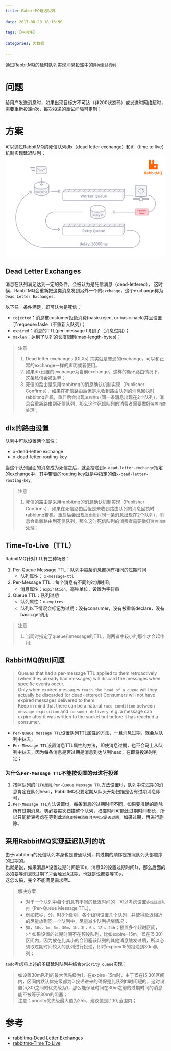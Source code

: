 ```yaml
---
title: RabbitMQ延迟队列

date: 2017-08-20 18:16:50

tags: [中间件]

categories: 大数据

---
```

通过RabbitMQ的延时队列实现消息投递中的`异常重试机制`

<!-- more --> 
# 问题
给用户发送消息时，如果出现目标方不可达（非200状态码）或发送时网络超时，需要重新投递n次，每次投递的重试间隔可定制；

# 方案
可以通过RabbitMQ的死信队列dlx（dead letter exchange）和ttl（time to live）机制实现延迟队列；
![rabbit延时队列](https://raw.githubusercontent.com/geosmart/geosmart.io/master/blog/img/延时队列.png)
## Dead Letter Exchanges
消息在队列满足达到一定的条件，会被认为是死信消息（dead-lettered），
这时候，RabbitMQ会重新把这类消息发到另外一个的`exchange`，这个exchange称为`Dead Letter Exchanges`.

以下任一条件满足，即可认为是死信：
* `rejected`：消息被customer拒绝消费(basic.reject or basic.nack)并且设置了requeue=fasle（不重新入队列）；
* `expired`：消息的TTL(per-message ttl)到了（消息过期）；
* `maxlen`：达到了队列的长度限制(max-length-bytes)；

>注意
>1. Dead letter exchanges (DLXs) 其实就是普通的exchange，可以和正常的exchange一样的声明或者使用。
>2. 如果dlx设置的exchange为当前exchange，这样的循环路由情况下，这条私信会被丢弃；
>3. 死信的路由是采用rabbitmq的消息确认机制实现（Publisher Confirms），如果在死信路由后但是未收到路由队列的消息回执时rabbitmq宕机，重启后会出现`消息重复`(同一条消息出现在2个队列)，消息会重新路由到死信队列，那么这时死信队列的消费者需要做好`幂等消费`处理；

## dlx的路由设置
队列中可以设置两个属性：
* x-dead-letter-exchange
* x-dead-letter-routing-key

当这个队列里面的消息成为死信之后，就会投递到`x-dead-letter-exchange`指定的exchange中，其中带着的routing key就是中指定的值`x-dead-letter-routing-key`。

>注意
>1. 死信的路由是采用rabbitmq的消息确认机制实现（Publisher Confirms），如果在死信路由后但是未收到路由队列的消息回执时rabbitmq宕机，重启后会出现`消息重复`(同一条消息出现在2个队列)，消息会重新路由到死信队列，那么这时死信队列的消费者需要做好`幂等消费`处理；

## Time-To-Live（TTL）
RabbitMQ针对TTL有三种场景：
1. Per-Queue Message TTL：队列中每条消息都拥有相同的过期时间
    * 队列属性： `x-message-ttl `
2. Per-Message TTL：每个消息有不同的过期时间;
    * 消息属性：`expiration`，毫秒单位，设置为字符串
3. Queue TTL：队列过期
    * 队列属性：` x-expires `
    * 队列以下情况会标记为过期：没有consumer，没有被重新declare，没有basic.get调用

>注意 
>1. 当同时指定了queue和message的TTL，则两者中较小的那个才会起作用;

## RabbitMQ的ttl问题
>Queues that had a per-message TTL applied to them retroactively (when they already had messages) will discard the messages when specific events occur.  
> Only when expired messages `reach the head of a queue` will they actually be discarded (or dead-lettered) Consumers will not have expired messages delivered to them.   
>Keep in mind that there can be a natural `race condition` between `message expiration` and `consumer delivery`, e.g. a message can expire after it was written to the socket but before it has reached a consumer.  
 
* `Per-Queue Message TTL`设置队列TTL属性的方法，一旦消息过期，就会从队列中抹去， 
* `Per-Message TTL`设置消息TTL属性的方法，即使消息过期，也不会马上从队列中抹去，因为每条消息是否过期是消息到达队列head，在即将投递时判定；

### 为什么`Per-Message TTL`不能按设置的ttl进行投递
1. 按照队列的`FIFO原则`,`Per-Queue Message TTL`方法设置ttl，队列中先过期的消息肯定在队列head，RabbitMQ只要定期从队头开始扫描是否有过期消息即可，
2. `Per-Message TTL`方法设置ttl，每条消息的过期时间不同，如果要准确的删除所有过期消息，势必要每次扫描整个队列，扫描时间可能比过期时间都长，所以只能折衷考虑在等到此`消息即将被消费时再判定是否过期`，如果过期，再进行删除。
 
 ## 采用RabbitMQ实现延迟队列的坑
由于rabbitmq的死信队列本身也是普通队列，其过期的顺序是按照队列头部顺序的过期的。   
也就是说，如果消息A设置过期时间是10s，消息B的设置过期时间1s，那么后面的必须要等消息B过期了才会触发A过期，也就是说都要等10s，  
这怎么搞，完全不能满足需求啊...

>解决方案  
>* 对于一个队列中每个消息有不同的延迟时间的，可以考虑设置`多级延迟队列`（Per-Queue Message TTL）。
>* 例如按秒，分，时3个级别，各个级别设置几个队列，并使得延迟相近的尽量放到同一个队列中，尽量减少队列拥堵情况；  
>* 如，`30s，1m，5m，30m，1h，3h，6h，12h，24h`；预置多个超时区间，
    >* 如果设置的过期时间不在预设队列，比如expire=15m，15在[5,30]区间内，因为放在比其小的会阻塞该队列的其他消息触发过期，所以必须取过期时间较大的队列进行投递，即将expire=15的投递到30m队列；

`todo`考虑将上述的多级延时队列并结合`priority queue`实现； 
>如设置30m队列的最大优先级为1，在expire=15m时，由于15在[5,30]区间内，区间内默认优先级都为0,投递进来的确保是比队列ttl时间短的，这时设置(5,30)之间的优先级为1，那么能保证时间在30m之前的过期时间的消息能不被等于30m的阻塞；  
>注意：priority优先级最大值为255，建议值是[1,10]范围内；

# 参考
* [rabbitmq-Dead Letter Exchanges](https://www.rabbitmq.com/dlx.html)
* [rabbitmq-Time To Live](https://www.rabbitmq.com/ttl.html)
